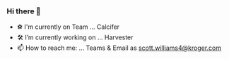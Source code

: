 ### Hi there 👋

- ⚽️ I'm currently on Team ... Calcifer
- 🛠 I’m currently working on ... Harvester
- 📫 How to reach me: ... Teams & Email as scott.williams4@kroger.com
